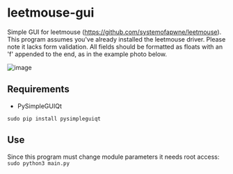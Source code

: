 # leetmouse-gui
Simple GUI for leetmouse (https://github.com/systemofapwne/leetmouse). This program assumes you've already installed the leetmouse driver.
Please note it lacks form validation. All fields should be formatted as floats with an 'f' appended to the end, as in the example photo below.

![image](https://i.imgur.com/SwWeGPq.png)

## Requirements
- PySimpleGUIQt

``` sudo pip install pysimpleguiqt ```

## Use

Since this program must change module parameters it needs root access:
``` sudo python3 main.py ```
